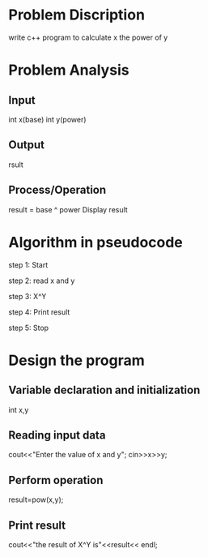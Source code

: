 # Problem Discription
write c++ program to calculate x the power of y
# Problem Analysis
## Input
int x(base)
int y(power)
## Output
rsult
## Process/Operation
result = base ^ power
 Display result
 # Algorithm in pseudocode
 step 1: Start

 step 2: read x and y

 step 3: X^Y
 
 step 4: Print result

 step 5: Stop
 # Design the program
 ## Variable declaration and initialization
 int x,y
 ## Reading input data
 cout<<"Enter the value of x and y";
 cin>>x>>y;
 ## Perform operation
result=pow(x,y);
 ## Print result
 cout<<"the result of X^Y is"<<result<< endl;
